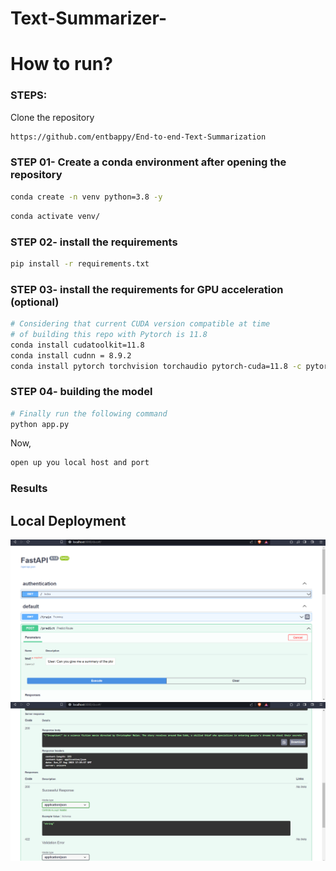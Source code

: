 # Text-Summarizer-

# How to run?
### STEPS:

Clone the repository

```bash
https://github.com/entbappy/End-to-end-Text-Summarization
```
### STEP 01- Create a conda environment after opening the repository

```bash
conda create -n venv python=3.8 -y
```

```bash
conda activate venv/
```


### STEP 02- install the requirements
```bash
pip install -r requirements.txt
```

### STEP 03- install the requirements for GPU acceleration (optional)
```bash
# Considering that current CUDA version compatible at time
# of building this repo with Pytorch is 11.8
conda install cudatoolkit=11.8
conda install cudnn = 8.9.2
conda install pytorch torchvision torchaudio pytorch-cuda=11.8 -c pytorch -c nvidia
```
### STEP 04- building the model
```bash
# Finally run the following command
python app.py
```

Now,
```bash
open up you local host and port
```
### Results

## Local Deployment
![Homepage](./homepage.png)
![result](./result.png)
